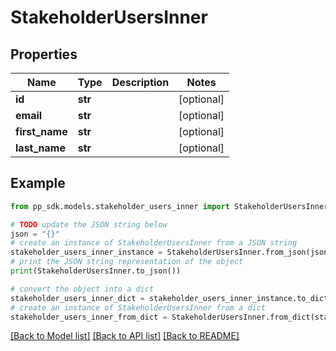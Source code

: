 # StakeholderUsersInner


## Properties

Name | Type | Description | Notes
------------ | ------------- | ------------- | -------------
**id** | **str** |  | [optional] 
**email** | **str** |  | [optional] 
**first_name** | **str** |  | [optional] 
**last_name** | **str** |  | [optional] 

## Example

```python
from pp_sdk.models.stakeholder_users_inner import StakeholderUsersInner

# TODO update the JSON string below
json = "{}"
# create an instance of StakeholderUsersInner from a JSON string
stakeholder_users_inner_instance = StakeholderUsersInner.from_json(json)
# print the JSON string representation of the object
print(StakeholderUsersInner.to_json())

# convert the object into a dict
stakeholder_users_inner_dict = stakeholder_users_inner_instance.to_dict()
# create an instance of StakeholderUsersInner from a dict
stakeholder_users_inner_from_dict = StakeholderUsersInner.from_dict(stakeholder_users_inner_dict)
```
[[Back to Model list]](../README.md#documentation-for-models) [[Back to API list]](../README.md#documentation-for-api-endpoints) [[Back to README]](../README.md)


